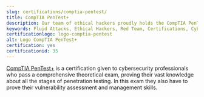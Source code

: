 ```yaml
---
slug: certifications/comptia-pentest/
title: CompTIA PenTest+
description: Our team of ethical hackers proudly holds the CompTIA PenTest+ certification, among many others.
keywords: Fluid Attacks, Ethical Hackers, Red Team, Certifications, Cybersecurity, Pentesters, Whitehat Hackers, COMPTIA
certificationlogo: logo-comptia-pentest
alt: Logo CompTIA PenTest+
certification: yes
certificationid: 35
---
```


[CompTIA PenTest+](https://www.comptia.org/certifications/pentest)
is a certification given to cybersecurity professionals
who pass a comprehensive theoretical exam,
proving their vast knowledge
about all the stages of penetration testing.
In this exam they also have to prove
their vulnerability assessment
and management skills.
